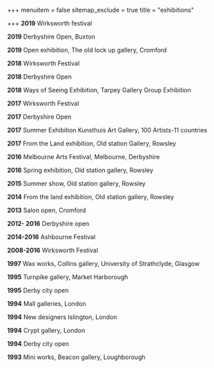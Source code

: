 +++
menuitem = false
sitemap_exclude = true
title = "exhibitions"

+++
**2019** Wirksworth festival

**2019** Derbyshire Open, Buxton

**2019** Open exhibition, The old lock up gallery, Cromford

**2018** Wirksworth Festival

**2018** Derbyshire Open

**2018** Ways of Seeing Exhibition, Tarpey Gallery Group Exhibition

**2017** Wirksworth Festival

**2017** Derbyshire Open

**2017** Summer Exhibition Kunsthuis Art Gallery, 100 Artists-11 countries

**2017** From the Land exhibition, Old station Gallery, Rowsley

**2016** Melbourne Arts Festival, Melbourne, Derbyshire

**2016** Spring exhibition, Old station gallery, Rowsley

**2015** Summer show, Old station gallery, Rowsley

**2014** From the land exhibition, Old station gallery, Rowsley

**2013** Salon open, Cromford

**2012- 2016** Derbyshire open

**2014-2016** Ashbourne Festival

**2008-2016** Wirksworth Festival

**1997** Wax works, Collins gallery, University of Strathclyde, Glasgow

**1995** Turnpike gallery, Market Harborough

**1995** Derby city open

**1994** Mall galleries, London

**1994** New designers Islington, London

**1994** Crypt gallery, London

**1994** Derby city open

**1993** Mini works, Beacon gallery, Loughborough
